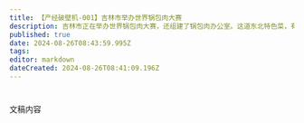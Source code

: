 ```yaml
---
title: 【产经破壁机-001】吉林市举办世界锅包肉大赛
description: 吉林市正在举办世界锅包肉大赛，还组建了锅包肉办公室。这道东北特色菜，有两层俄罗斯血统。#世界锅包肉大赛
published: true
date: 2024-08-26T08:43:59.995Z
tags: 
editor: markdown
dateCreated: 2024-08-26T08:41:09.196Z
---
```


<!--
# Tabs {.tabset}

## B站

<div style="position: relative; padding: 30% 45%;">
<iframe style="position: absolute; width: 100%; height: 100%; left: 0; top: 0;" src="//player.bilibili.com/player.html?&bvid=BV号&page=1&as_wide=1&high_quality=1&danmaku=1&autoplay=0" scrolling="no" border="0" frameborder="no" framespacing="0" allowfullscreen="true"></iframe>
</div>

-->

#

文稿内容